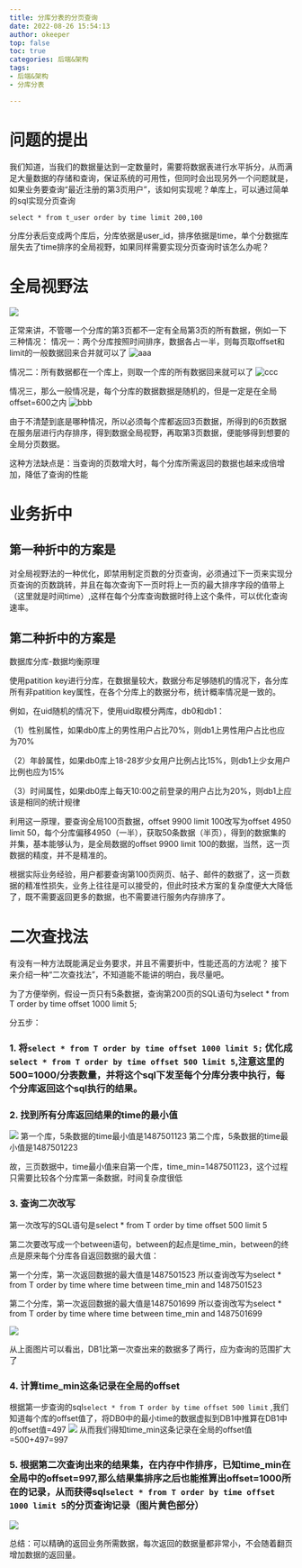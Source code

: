 ```yaml
---
title: 分库分表的分页查询
date: 2022-08-26 15:54:13
author: okeeper
top: false
toc: true
categories: 后端&架构
tags:
- 后端&架构
- 分库分表

---
```


# 问题的提出

我们知道，当我们的数据量达到一定数量时，需要将数据表进行水平拆分，从而满足大量数据的存储和查询，保证系统的可用性，但同时会出现另外一个问题就是，如果业务要查询“最近注册的第3页用户”，该如何实现呢？单库上，可以通过简单的sql实现分页查询

```
select * from t_user order by time limit 200,100
```

分库分表后变成两个库后，分库依据是user_id，排序依据是time，单个分数据库层失去了time排序的全局视野，如果同样需要实现分页查询时该怎么办呢？

# 全局视野法

![](https://okeeper-blog-images.oss-cn-hangzhou.aliyuncs.com/images/getImage-20220825184040381.png)

正常来讲，不管哪一个分库的第3页都不一定有全局第3页的所有数据，例如一下三种情况：
情况一：两个分库按照时间排序，数据各占一半，则每页取offset和limit的一般数据回来合并就可以了
![aaa](https://okeeper-blog-images.oss-cn-hangzhou.aliyuncs.com/images/getImage-20220825184040402.png)

情况二：所有数据都在一个库上，则取一个库的所有数据回来就可以了
![ccc](https://okeeper-blog-images.oss-cn-hangzhou.aliyuncs.com/images/getImage-20220825184040384.png)

情况三，那么一般情况是，每个分库的数据数据是随机的，但是一定是在全局offset=600之内
![bbb](https://okeeper-blog-images.oss-cn-hangzhou.aliyuncs.com/images/getImage-20220825184040393.png)

由于不清楚到底是哪种情况，所以必须每个库都返回3页数据，所得到的6页数据在服务层进行内存排序，得到数据全局视野，再取第3页数据，便能够得到想要的全局分页数据。

这种方法缺点是：当查询的页数增大时，每个分库所需返回的数据也越来成倍增加，降低了查询的性能

# 业务折中

## 第一种折中的方案是

对全局视野法的一种优化，即禁用制定页数的分页查询，必须通过下一页来实现分页查询的页数跳转，并且在每次查询下一页时将上一页的最大排序字段的值带上（这里就是时间time）,这样在每个分库查询数据时待上这个条件，可以优化查询速率。

## 第二种折中的方案是

数据库分库-数据均衡原理

使用patition key进行分库，在数据量较大，数据分布足够随机的情况下，各分库所有非patition key属性，在各个分库上的数据分布，统计概率情况是一致的。

例如，在uid随机的情况下，使用uid取模分两库，db0和db1：

（1）性别属性，如果db0库上的男性用户占比70%，则db1上男性用户占比也应为70%

（2）年龄属性，如果db0库上18-28岁少女用户比例占比15%，则db1上少女用户比例也应为15%

（3）时间属性，如果db0库上每天10:00之前登录的用户占比为20%，则db1上应该是相同的统计规律

利用这一原理，要查询全局100页数据，offset 9900 limit 100改写为offset 4950 limit 50，每个分库偏移4950（一半），获取50条数据（半页），得到的数据集的并集，基本能够认为，是全局数据的offset 9900 limit 100的数据，当然，这一页数据的精度，并不是精准的。

根据实际业务经验，用户都要查询第100页网页、帖子、邮件的数据了，这一页数据的精准性损失，业务上往往是可以接受的，但此时技术方案的复杂度便大大降低了，既不需要返回更多的数据，也不需要进行服务内存排序了。

# 二次查找法

有没有一种方法既能满足业务要求，并且不需要折中，性能还高的方法呢？
接下来介绍一种“二次查找法”，不知道能不能讲的明白，我尽量吧。

为了方便举例，假设一页只有5条数据，查询第200页的SQL语句为select * from T order by time offset 1000 limit 5;

分五步：

### 1. 将`select * from T order by time offset 1000 limit 5;` 优化成`select * from T order by time offset 500 limit 5`,注意这里的500=1000/分表数量，并将这个sql下发至每个分库分表中执行，每个分库返回这个sql执行的结果。

### 2. 找到所有分库返回结果的time的最小值

![](https://okeeper-blog-images.oss-cn-hangzhou.aliyuncs.com/images/getImage-20220825184040369.png)
第一个库，5条数据的time最小值是1487501123
第二个库，5条数据的time最小值是1487501223

故，三页数据中，time最小值来自第一个库，time_min=1487501123，这个过程只需要比较各个分库第一条数据，时间复杂度很低

### 3. 查询二次改写

第一次改写的SQL语句是select * from T order by time offset 500 limit 5

第二次要改写成一个between语句，between的起点是time_min，between的终点是原来每个分库各自返回数据的最大值：

第一个分库，第一次返回数据的最大值是1487501523
所以查询改写为select * from T order by time where time between time_min and 1487501523

第二个分库，第一次返回数据的最大值是1487501699
所以查询改写为select * from T order by time where time between time_min and 1487501699

![](https://okeeper-blog-images.oss-cn-hangzhou.aliyuncs.com/images/getImage-20220825184040363.png)

从上面图片可以看出，DB1比第一次查出来的数据多了两行，应为查询的范围扩大了

### 4. 计算time_min这条记录在全局的offset

根据第一步查询的sql`select * from T order by time offset 500 limit` ,我们知道每个库的offset值了，将DB0中的最小time的数据虚拟到DB1中推算在DB1中的offset值=497
![](https://okeeper-blog-images.oss-cn-hangzhou.aliyuncs.com/images/getImage-20220825184040525.png)
从而我们得知time_min这条记录在全局的offset值=500+497=997

### 5. 根据第二次查询出来的结果集，在内存中作排序，已知time_min在全局中的offset=997,那么结果集排序之后也能推算出offset=1000所在的记录，从而获得sql`select * from T order by time offset 1000 limit 5`的分页查询记录（图片黄色部分）

![](https://okeeper-blog-images.oss-cn-hangzhou.aliyuncs.com/images/getImage-20220825184040515.png)

总结：可以精确的返回业务所需数据，每次返回的数据量都非常小，不会随着翻页增加数据的返回量。